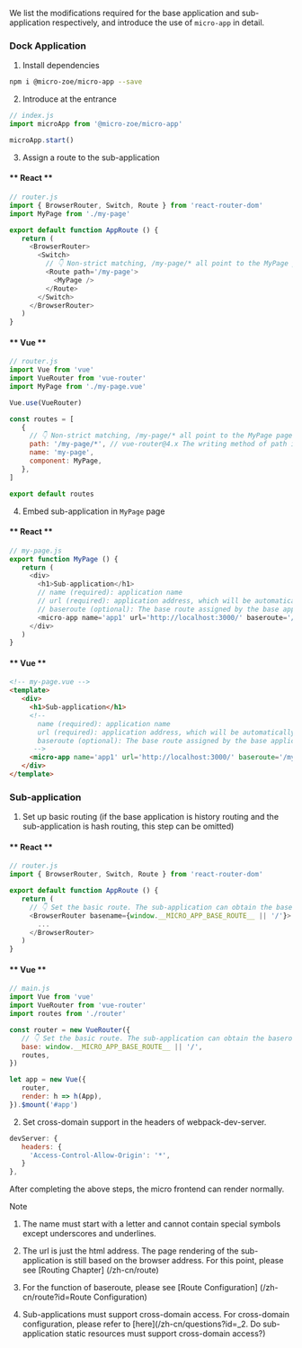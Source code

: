 We list the modifications required for the base application and sub-application respectively, and introduce the use of `micro-app` in detail.

### Dock Application

1. Install dependencies
```bash
npm i @micro-zoe/micro-app --save
```

2. Introduce at the entrance
```js
// index.js
import microApp from '@micro-zoe/micro-app'

microApp.start()
```

3. Assign a route to the sub-application
<!-- tabs:start -->

#### ** React **
```js
// router.js
import { BrowserRouter, Switch, Route } from 'react-router-dom'
import MyPage from './my-page'

export default function AppRoute () {
   return (
     <BrowserRouter>
       <Switch>
         // 👇 Non-strict matching, /my-page/* all point to the MyPage page
         <Route path='/my-page'>
           <MyPage />
         </Route>
       </Switch>
     </BrowserRouter>
   )
}
```

#### ** Vue **

```js
// router.js
import Vue from 'vue'
import VueRouter from 'vue-router'
import MyPage from './my-page.vue'

Vue.use(VueRouter)

const routes = [
   {
     // 👇 Non-strict matching, /my-page/* all point to the MyPage page
     path: '/my-page/*', // vue-router@4.x The writing method of path is: '/my-page/:page*'
     name: 'my-page',
     component: MyPage,
   },
]

export default routes
```
<!-- tabs:end -->

4. Embed sub-application in `MyPage` page
<!-- tabs:start -->

#### ** React **
```js
// my-page.js
export function MyPage () {
   return (
     <div>
       <h1>Sub-application</h1>
       // name (required): application name
       // url (required): application address, which will be automatically completed as http://localhost:3000/index.html
       // baseroute (optional): The base route assigned by the base application to the sub-application, which is the above `/my-page`
       <micro-app name='app1' url='http://localhost:3000/' baseroute='/my-page'></micro-app>
     </div>
   )
}
```

#### ** Vue **
```html
<!-- my-page.vue -->
<template>
   <div>
     <h1>Sub-application</h1>
     <!--
       name (required): application name
       url (required): application address, which will be automatically completed as http://localhost:3000/index.html
       baseroute (optional): The base route assigned by the base application to the sub-application, which is the above `/my-page`
      -->
     <micro-app name='app1' url='http://localhost:3000/' baseroute='/my-page'></micro-app>
   </div>
</template>
```
<!-- tabs:end -->

### Sub-application

1. Set up basic routing (if the base application is history routing and the sub-application is hash routing, this step can be omitted)

<!-- tabs:start -->

#### ** React **
```js
// router.js
import { BrowserRouter, Switch, Route } from 'react-router-dom'

export default function AppRoute () {
   return (
     // 👇 Set the basic route. The sub-application can obtain the baseroute issued by the base through window.__MICRO_APP_BASE_ROUTE__. If the baseroute attribute is not set, this value defaults to an empty string.
     <BrowserRouter basename={window.__MICRO_APP_BASE_ROUTE__ || '/'}>
       ...
     </BrowserRouter>
   )
}
```

#### ** Vue **
```js
// main.js
import Vue from 'vue'
import VueRouter from 'vue-router'
import routes from './router'

const router = new VueRouter({
   // 👇 Set the basic route. The sub-application can obtain the baseroute issued by the base through window.__MICRO_APP_BASE_ROUTE__. If the baseroute attribute is not set, this value defaults to an empty string.
   base: window.__MICRO_APP_BASE_ROUTE__ || '/',
   routes,
})

let app = new Vue({
   router,
   render: h => h(App),
}).$mount('#app')
```
<!-- tabs:end -->


2. Set cross-domain support in the headers of webpack-dev-server.
```js
devServer: {
   headers: {
     'Access-Control-Allow-Origin': '*',
   }
},
```

After completing the above steps, the micro frontend can render normally.


> [!NOTE]
> 1. The name must start with a letter and cannot contain special symbols except underscores and underlines.
>
> 2. The url is just the html address. The page rendering of the sub-application is still based on the browser address. For this point, please see [Routing Chapter] (/zh-cn/route)
>
> 3. For the function of baseroute, please see [Route Configuration] (/zh-cn/route?id=Route Configuration)
>
> 4. Sub-applications must support cross-domain access. For cross-domain configuration, please refer to [here](/zh-cn/questions?id=_2. Do sub-application static resources must support cross-domain access?)